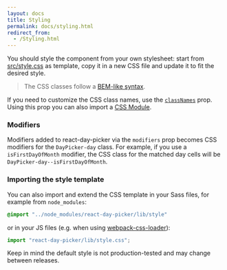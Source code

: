 ```yaml
---
layout: docs
title: Styling
permalink: docs/styling.html
redirect_from: 
  - /Styling.html
---
```


You should style the component from your own stylesheet: start from [src/style.css](https://github.com/gpbl/react-day-picker/blob/master/src/style.css) as template, copy it in a new CSS file and update it to fit the desired style.

> The CSS classes follow a [BEM-like syntax](https://css-tricks.com/bem-101/).

If you need to customize the CSS class names, use the [`classNames`](api-daypicker.md#classnames) prop. Using this prop you can also import a [CSS Module](css-modules.md).

### Modifiers

Modifiers added to react-day-picker via the `modifiers` prop becomes CSS modifiers for the `DayPicker-day` class. For example, if you use a `isFirstDayOfMonth` modifier, the CSS class for the matched day cells will be `DayPicker-day--isFirstDayOfMonth`.

### Importing the style template

You can also import and extend the CSS template in your Sass files, for example from `node_modules`:

```css
@import "../node_modules/react-day-picker/lib/style"
```

or in your JS files (e.g. when using [webpack-css-loader](https://github.com/webpack/css-loader)):

```js
import "react-day-picker/lib/style.css";
```

Keep in mind the default style is not production-tested and may change between releases.

